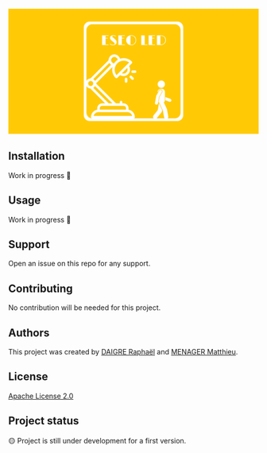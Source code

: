 ![WOFB](imgs/DEEP-WatchOutForBikes.svg)


## Installation

Work in progress 🚧

## Usage

Work in progress 🚧

## Support

Open an issue on this repo for any support.

## Contributing

No contribution will be needed for this project.

## Authors

This project was created by [DAIGRE Raphaël](https://github.com/Raf79000) and [MENAGER Matthieu](https://github.com/watt2d).

## License

[Apache License 2.0](https://choosealicense.com/licenses/apache-2.0/)

## Project status

🟡 Project is still under development for a first version.
